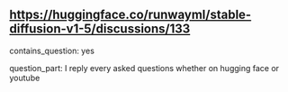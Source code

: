 ## https://huggingface.co/runwayml/stable-diffusion-v1-5/discussions/133

contains_question: yes

question_part: I reply every asked questions whether on hugging face or youtube